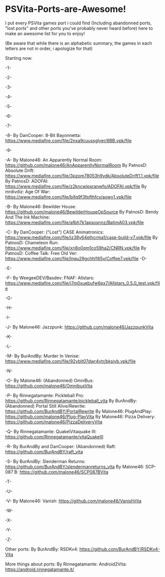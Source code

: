 # PSVita-Ports-are-Awesome!
I put every PSVita games port i could find (Including abandonned ports, "lost ports" and other ports you've probably never heard before) here to make an awesome list for you to enjoy!

(Be aware that while there is an alphabetic summary, the games in each letters are not in order, i apologize for that)

Starting now:

-1-

-2-

-3-

-4-

-5-

-6-

-7-

-8-
By DanCooper: 8-Bit Bayonnetta: https://www.mediafire.com/file/2nxa9cuussglyer/8BB.vpk/file

-9-

-A-
By Malone46: An Apparently Normal Room: https://github.com/malone46/AnApparentlyNormalRoom
By PatnosD: Absolute Drift: https://www.mediafire.com/file/3pzom78053h9vdk/AbsoluteDrift1.1.vpk/file
By PatnosD: ADOFAI: https://www.mediafire.com/file/z2kncwipsranwfo/ADOFAI.vpk/file
By mrdivdiz: Age Of War: https://www.mediafire.com/file/bifq9f3fpfthfcv/aowv1.vpk/file

-B-
By Malone46: Bewilder House: https://github.com/malone46/BewilderHouseOpSource
By PatnosD: Bendy And The Ink Machine: https://www.mediafire.com/file/afbh7k1apsosnnz/BatimA03.vpk/file

-C-
By DanCooper: ("Lost") CASE Animatronics: https://www.mediafire.com/file/iz38y64elhcrma1/case-build-v7.vpk/file
By PatnosD: Chameleon Run: https://www.mediafire.com/file/xn8o0qm1co59ha2/CNRN.vpk/file
By PatnosD: Coffee Talk: Free Old Ver: https://www.mediafire.com/file/lnqu29gchhl165v/Coffee7.vpk/file
-D-

-E-

-F-
By WeegeeDEV/Basdev: FNAF: Allstars: https://www.mediafire.com/file/j7m0xuebufw6px7/Allstars_0.5.0_test.vpk/file

-G-

-H-

-I-

-J-
By Malone46: Jazzpunk: https://github.com/malone46/JazzpunkVita

-K-

-L-

-M-
By BurAndBy: Murder In Venise: https://www.mediafire.com/file/92yblt07dwr4vtr/bksiyb.vpk/file

-N-

-O-
By Malone46: (Abandonned) OmniBus: https://github.com/malone46/OmnibusVita

-P-
By Rinnegatamante: Pickleball Pro: https://github.com/Rinnegatamante/pickleball_vita
By BurAndBy: (Abandonned) Portal Still Alive/Rewrite: https://github.com/BurAndBY/PortalRewrite
By Malone46: PlugAndPlay: https://github.com/malone46/Plug-PlayVita
By Malone46: Pizza Delivery: https://github.com/malone46/PizzaDeliveryVita

-Q-
By Rinnegatamante: Quake\Vitaquake III: https://github.com/Rinnegatamante/vitaQuakeIII

-R-
By BurAndBy and DanCooper: (Abandonned) Raft: https://github.com/BurAndBY/raft_vita

-S-
By BurAndBy: Slenderman Returns: https://github.com/BurAndBY/slendermanreturns_vita
By Malone46: SCP-087 B: https://github.com/malone46/SCP087BVita

-T-

-U-

-V-
By Malone46: Vanish: https://github.com/malone46/VanishVita

-W-

-X-

-Y-

-Z-

Other ports:
By BurAndBy: RSDKv4: https://github.com/BurAndBY/RSDKv4-Vita

More things about ports:
By Rinnegatamante: Android2Vita: https://android.rinnegatamante.it/
